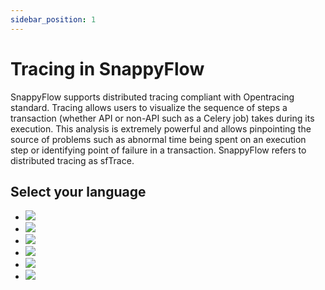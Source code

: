 ```yaml
---
sidebar_position: 1
---
```

# Tracing in SnappyFlow

SnappyFlow supports distributed tracing compliant with Opentracing  standard. Tracing allows users to visualize the sequence of steps a  transaction (whether API or non-API such as a Celery job) takes during  its execution. This analysis is extremely powerful and allows  pinpointing the source of problems such as abnormal time being spent on  an execution step or identifying point of failure in a transaction.  SnappyFlow refers to distributed tracing as sfTrace.

## Select your language

<ul className="icon_list javalang">
<li><a  href="/docs/Tracing/java"><img src="/img/java-logo.png"/></a></li>
<li><a  href="/docs/Tracing/python"><img src="/img/python-logo.png"/></a></li>
<li><a  href="/docs/Tracing/ruby"><img src="/img/ruby-logo.png" /></a></li>
<li><a  href="/docs/Tracing/nodejs"><img src="/img/nodejs-logo.png"/></a></li>
<li><a  href="/docs/Tracing/go"><img src="/img/go-logo.png"/></a></li>
<li><a  href="/docs/Tracing/csharp"><img src="/img/c-sharp-logo.png"/></a></li>
</ul>
